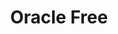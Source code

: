 ---
title: Oracle Free
categories:
  - relational-database
docs:
  - id: java
    url: https://java.testcontainers.org/modules/databases/oraclefree/
    example: |
      ```java
      var oracle = new OracleContainer("gvenzl/oracle-free:23.3-slim-faststart");
      oracle.start();
      ```
description: |
  Oracle Database Free is a free edition of the world's leading database specifically designed for anybody to develop, learn, and run on Oracle Database for free.
---